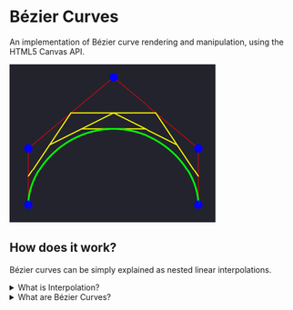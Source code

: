 # Bézier Curves
An implementation of Bézier curve rendering and manipulation, using the HTML5 Canvas API.

![A quartic Bézier curve.](quartic-curve.png)

## How does it work?
Bézier curves can be simply explained as nested linear interpolations.

<details markdown="1">
    <summary>What is Interpolation?</summary>

    Interpolation is defined as "The process of finding, from the given values of a function for certain values of the variable, its approximate value for an intermediate value of the variable."

    Simply put, it is a function where you can plug in a start point, end point, and a percentage to get a point in between the start and end.

    Interpolation can follow virtually any function, such as a Sigmoid curve, spherical interpolation (a.k.a. 'slerp'), and many more.

    The type of interpolation used to create Bézier curves is linear, where a change in that percentage is proportional to the outputted value. This is commonly referred to as 'lerp'.

    So, for example, if you were trying to find the midpoint of 10 and 20:
    ```js
    // This will linearly interpolate between 'start' and 'end' with the percentage 't'.
    function lerp(start, end, t) {
        return (1 - t) * start + t * end;
    }

    const midpoint = lerp(10, 20, 0.5); // 0.5 = 50%, a.k.a. halfway from 10 to 20.
    console.log(midpoint); // This should print 15.
    ```

    If you're still confused, see [Interpolation](https://en.wikipedia.org/wiki/Interpolation).
</details>

<details markdown="1">
    <summary>What are Bézier Curves?</summary>

    Bézier curves are constructed using at least 3 control points, up to an infinite amount of control points.

    These curves are classified by their 'degree', which is found by `number of control points - 1`. 

    - A curve with 3 control points has a degree of `2`
    - A curve with 4 control points has a degree of `3`
    - A curve with 5 control points has a degree of `4`
    - etc. for higher degrees

    Curves also have common names: 
    - (degree `2`) Quadratic
    - (degree `3`) Cubic
    - (degree `4`) Quartic
    - (degree `5`) Quintic
    - etc. for higher degrees

    These curves are aptly named; they form curves similar to the curves that polynomials of the same degree would form. 

    For example, a quadratic Bézier curve (degree 2) forms a curve that is comparable to a quadratic polynomial such as `f(x) = 2x^2 + 3x - 4`, and a cubic Bézier curve (degree 3) forms a curve that is comparable to a cubic polynomial such as `f(x) = 4x^3 + x^2 - 3x + 7`.

    Bézier curves are calculated by recursively interpolating along the vectors that connect the control points.

    For example, to interpolate between two points:
    ```js
    // This linearly interpolates between two 2D coordinates.
    function lerpXY(x0, y0, x1, y1, t) {
        return [
            (1 - t) * x0 + t * x1,
            (1 - t) * y0 + t * y1
        ];
    }

    // 0.5 = 50%, a.k.a. halfway from (10, 10) to (20, 20)
    const intermediatePoint = lerpXY(10, 10, 20, 20, 0.5);
    console.log(intermediatePoint); // This should print [ 15, 15 ].
    ```

    After finding the interpolated points, these can be connected to form new vectors. There will be one less interpolated vector after each iteration, so after a sufficient number of iterations for the curve's degree will condense the interpolated value into a single point. This point is then rendered to form that point of the curve.

    And then the process repeats for every value of `t`, which forms the shape of the curve.

    If you're still confused, see [Bézier Curve](https://en.wikipedia.org/wiki/B%C3%A9zier_curve).
</details>